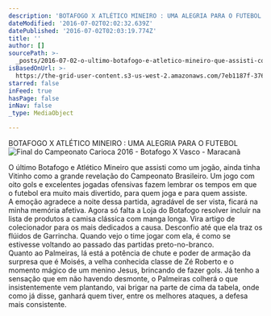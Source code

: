```yaml
---
description: 'BOTAFOGO X ATLÉTICO MINEIRO : UMA ALEGRIA PARA O FUTEBOL'
dateModified: '2016-07-02T02:02:32.639Z'
datePublished: '2016-07-02T02:03:19.774Z'
title: ''
author: []
sourcePath: >-
  _posts/2016-07-02-o-ultimo-botafogo-e-atletico-mineiro-que-assisti-como-um-jog.md
isBasedOnUrl: >-
  https://the-grid-user-content.s3-us-west-2.amazonaws.com/7eb1187f-3765-4554-a4e7-1ef02f80b24b.jpg
starred: false
inFeed: true
hasPage: false
inNav: false
_type: MediaObject

---
```

BOTAFOGO X ATLÉTICO MINEIRO : UMA ALEGRIA PARA O FUTEBOL
![Final do Campeonato Carioca 2016 - Botafogo X Vasco - Maracanã](https://the-grid-user-content.s3-us-west-2.amazonaws.com/7eb1187f-3765-4554-a4e7-1ef02f80b24b.jpg)

O último Botafogo e Atlético Mineiro que assisti como um jogão, ainda tinha Vitinho como a grande revelação do Campeonato Brasileiro. Um jogo com oito gols e excelentes jogadas ofensivas fazem lembrar os tempos em que o futebol era muito mais divertido, para quem joga e para quem assiste.  
A emoção agradece a noite dessa partida, agradável de ser vista, ficará na minha memória afetiva. Agora só falta a Loja do Botafogo resolver incluir na lista de produtos a camisa clássica com manga longa. Vira artigo de colecionador para os mais dedicados a causa. Desconfio até que ela traz os flúidos de Garrincha. Quando vejo o time jogar com ela, é como se estivesse voltando ao passado das partidas preto-no-branco.  
Quanto ao Palmeiras, lá está a potência de chute e poder de armação da surpresa que é Moisés, a velha conhecida classe de Zé Roberto e o momento mágico de um menino Jesus, brincando de fazer gols. Já tenho a sensação que em não havendo desmonte, o Palmeiras colherá o que insistentemente vem plantando, vai brigar na parte de cima da tabela, onde como já disse, ganhará quem tiver, entre os melhores ataques, a defesa mais consistente.